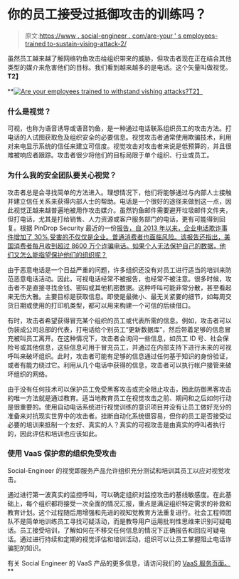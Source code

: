 # 你的员工接受过抵御攻击的训练吗？

> 原文:[https://www . social-engineer . com/are-your ' s employees-trained to-sustain-vising-attack-2/](https://www.social-engineer.com/are-your-employees-trained-to-withstand-vishing-attacks-2/)

虽然员工越来越了解网络钓鱼攻击给组织带来的威胁，但攻击者现在正在结合其他类型的媒介来危害他们的目标。我们看到越来越多的是电话。这个矢量叫做视觉。**T2】**

 **[![Are your employees trained to withstand vishing attacks?](../Images/49d9104c25846aa599c396a0c46c9120.png)T2】](https://www.social-engineer.com/wp-content/uploads/2015/07/vishing.jpg)

### 什么是视觉？

可视，也称为语音诱导或语音钓鱼，是一种通过电话联系组织员工的攻击方法。打电话的人试图获取危及组织安全的必要信息。视觉攻击者通常使用欺骗技术，利用对来电显示系统的信任来建立可信度。视觉攻击对攻击者来说是低预算的，并且很难被响应者跟踪。攻击者很少将他们的目标局限于单个组织、行业或员工。

### 为什么我的安全团队要关心视觉？

攻击者总是会寻找简单的方法进入。理想情况下，他们将能够通过与内部人士接触并建立信任关系来获得内部人士的帮助。电话是一个很好的途径来做到这一点，因此视觉正越来越普遍地被用作攻击媒介。虽然钓鱼邮件需要避开垃圾邮件文件夹，但打电话，尤其是打给销售、人力资源或客户服务部门的电话，更有可能得到回复。根据 PinDrop Security 最近的一份[报告，自 2013 年以来，企业电话欺诈事件增加了 30%,受害的不仅仅是企业。普通消费者也面临风险。该报告还指出，美国消费者每月收到超过 8600 万个诈骗电话。如果个人无法保护自己的数据，他们又怎么能指望保护他们的组织呢？](https://info.pindropsecurity.com/rs/905-ITS-138/images/Pindrop-Phone-Fraud-Report-2014-2015.pdf?mkt_tok=3RkMMJWWfF9wsRonvK3JZKXonjHpfsX56u4kWKSwlMI%2F0ER3fOvrPUfGjI4AScdgI%2BSLDwEYGJlv6SgFQ7DAMal0ybgMWBk%3D)

由于恶意电话是一个日益严重的问题，许多组织还没有对员工进行适当的培训来防范恶意电话活动。因此，可视电话经常不被报告，也经常不被注意。很多时候，攻击者不是直接寻找金钱、密码或其他机密数据。这种呼叫可能非常分散，甚至看起来无伤大雅。主要目标是获取信息。即使是最微小、最无关紧要的细节，如每周交货日期或使用的打印机类型，都可以用来构建一个可信的后续借口。

有时，攻击者希望获得冒充某个组织的员工或代表所需的信息。例如，攻击者可以伪装成公司总部的代表，打电话给个别员工“更新数据库”，然后带着足够的信息冒充被叫员工离开。在这种情况下，攻击者会询问一些信息，如员工 ID 号、社会保险号或其他信息，这些信息可用于冒充员工，并通过在内部支持下进行未来的可视呼叫来破坏组织。此时，攻击者可能有足够的信息通过任何基于知识的身份验证，或者有能力绕过它。利用从几个电话中获得的信息，攻击者可以执行帐户接管来破坏组织的网络。

由于没有任何技术可以保护员工免受黑客攻击或完全阻止攻击，因此防御黑客攻击的唯一方法就是通过教育。适当地教育员工在视觉攻击之前、期间和之后如何行动是很重要的。使用自动电话系统进行视觉训练的意识项目并没有让员工做好充分的准备来对抗现实世界中的攻击者。挂断自动化系统很容易，但你的员工是否接受过必要的培训来抵制一个友好、真实的人？真实的可视攻击是由真实的呼叫者执行的，因此评估和培训也应该如此。

### 使用 VaaS 保护您的组织免受攻击

Social-Engineer 的视觉即服务产品允许组织充分测试和培训其员工以应对视觉攻击。

通过进行第一波真实的监控呼叫，可以确定组织对监控攻击的基线敏感度。在此基础上，每个组织都将接受一次全面的情况汇报，重点是满足组织特定需求的补救和教育计划。这个过程随后用增强和先进的视知觉教育方法重复进行。社会工程师团队不是简单地训练员工寻找可疑活动，而是教导用户运用批判性思维来识别可疑电话。员工接受培训，了解如何在不移交任何信息的情况下正确报告和回应可疑电话。通过进行持续和定期的视觉评估和培训活动，组织可以让员工掌握阻止电话诈骗犯的知识。

有关 Social Engineer 的 VaaS 产品的更多信息，请访问我们的 [VaaS 服务页面。](https://www.social-engineer.com/vishing-service/)**